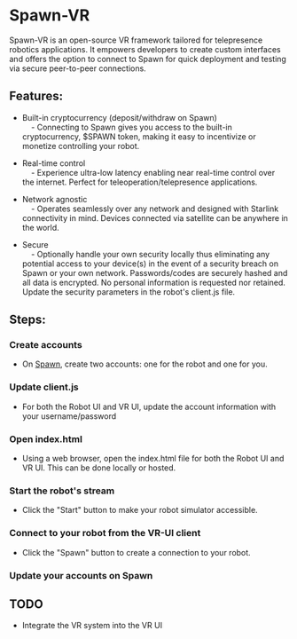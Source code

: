 # Spawn-VR

Spawn-VR is an open-source VR framework tailored for telepresence robotics applications. It empowers developers to create custom interfaces and offers the option to connect to Spawn for quick deployment and testing via secure peer-to-peer connections.

## Features: 

- Built-in cryptocurrency (deposit/withdraw on Spawn)  
    &nbsp;&nbsp;&nbsp;&nbsp;- Connecting to Spawn gives you access to the built-in cryptocurrency, $SPAWN token, making it easy to incentivize or monetize controlling your robot.

- Real-time control  
    &nbsp;&nbsp;&nbsp;&nbsp;- Experience ultra-low latency enabling near real-time control over the internet. Perfect for teleoperation/telepresence applications.

-  Network agnostic  
    &nbsp;&nbsp;&nbsp;&nbsp;- Operates seamlessly over any network and designed with Starlink connectivity in mind. Devices connected via satellite can be anywhere in the world.

- Secure  
    &nbsp;&nbsp;&nbsp;&nbsp;- Optionally handle your own security locally thus eliminating any potential access to your device(s) in the event of a security breach on Spawn or your own network. Passwords/codes are securely hashed and all data is encrypted. No personal information is requested nor retained. Update the security parameters in the robot's client.js file.

## Steps:

### Create accounts
- On [Spawn](https://sp4wn.com), create two accounts: one for the robot and one for you. 

### Update client.js
- For both the Robot UI and VR UI, update the account information with your username/password

### Open index.html
- Using a web browser, open the index.html file for both the Robot UI and VR UI. This can be done locally or hosted. 

### Start the robot's stream
- Click the "Start" button to make your robot simulator accessible. 

### Connect to your robot from the VR-UI client
- Click the "Spawn" button to create a connection to your robot.

### Update your accounts on Spawn

## TODO
- Integrate the VR system into the VR UI